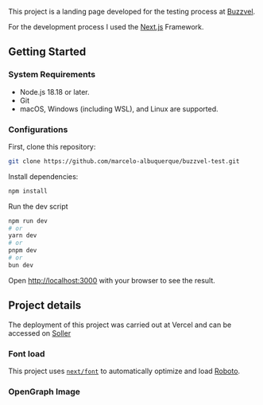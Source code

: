 This project is a landing page developed for the testing process at [Buzzvel](https://buzzvel.com).

For the development process I used the [Next.js](https://nextjs.org) Framework.

## Getting Started

### System Requirements

- Node.js 18.18 or later.
- Git
- macOS, Windows (including WSL), and Linux are supported.

### Configurations

First, clone this repository:

```bash
git clone https://github.com/marcelo-albuquerque/buzzvel-test.git
```

Install dependencies:

```bash
npm install
```

Run the dev script

```bash
npm run dev
# or
yarn dev
# or
pnpm dev
# or
bun dev
```

Open [http://localhost:3000](http://localhost:3000) with your browser to see the result.

## Project details

The deployment of this project was carried out at Vercel and can be accessed on [Soller](https://buzzvel-dev-test.vercel.app/)

### Font load

This project uses [`next/font`](https://nextjs.org/docs/app/building-your-application/optimizing/fonts) to automatically optimize and load [Roboto](https://fonts.google.com/specimen/Roboto).

### OpenGraph Image